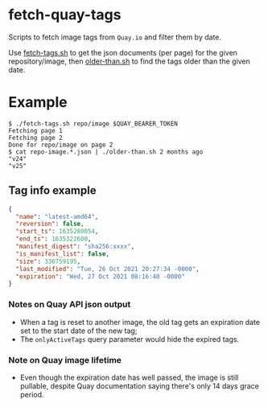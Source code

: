 # fetch-quay-tags
Scripts to fetch image tags from `Quay.io` and filter them by date.

Use [fetch-tags.sh](fetch-tags.sh) to get the json documents (per page) for the given repository/image, then [older-than.sh](older-than.sh)
to find the tags older than the given date.

# Example
```
$ ./fetch-tags.sh repo/image $QUAY_BEARER_TOKEN
Fetching page 1
Fetching page 2
Done for repo/image on page 2
$ cat repo-image.*.json | ./older-than.sh 2 months ago
"v24"
"v25"
```

## Tag info example
```json
{
  "name": "latest-amd64",
  "reversion": false,
  "start_ts": 1635280054,
  "end_ts": 1635322600,
  "manifest_digest": "sha256:xxxx",
  "is_manifest_list": false,
  "size": 336759195,
  "last_modified": "Tue, 26 Oct 2021 20:27:34 -0000",
  "expiration": "Wed, 27 Oct 2021 08:16:40 -0000"
}
```

### Notes on Quay API json output
* When a tag is reset to another image, the old tag gets an expiration date set to the start date of the new tag;
* The `onlyActiveTags` query parameter would hide the expired tags.

### Note on Quay image lifetime
* Even though the expiration date has well passed, the image is still pullable, despite Quay documentation saying there's only 14 days grace period.
